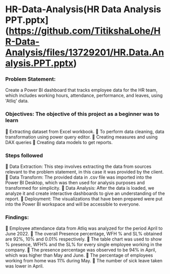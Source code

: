 # HR-Data-Analysis(HR Data Analysis PPT.pptx](https://github.com/TitikshaLohe/HR-Data-Analysis/files/13729201/HR.Data.Analysis.PPT.pptx)
### Problem Statement: 

Create a Power BI dashboard that tracks employee data for the HR team, which includes working hours, attendance, performance, and leaves, using 'Atliq' data.

### Objectives: The objective of this project as a beginner was to learn 

	Extracting dataset from Excel workbook.
	To perform data cleaning, data transformation using power query editor.
	Creating measures and using DAX queries
	Creating data models to get reports.

### Steps followed

	Data Extraction: This step involves extracting the data from sources relevant to the problem statement, in this case it was provided by the client.
	Data Transform: The provided data in .csv file was imported into the Power BI Desktop, which was then used for analysis purposes and transformed for simplicity.
	Data Analysis: After the data is loaded, we analyze it and create interactive dashboards to give an understanding of the report.
	Deployment: The visualizations that have been prepared were put into the Power BI workspace and will be accessible to everyone.

### Findings:

	Employee attendance data from Atliq was analyzed for the period April to June 2022.
	The overall Presence percentage, WFH % and SL% obtained are 92%, 10% and 0.01% respectively.
	The table chart was used to show % presence, WFH% and the SL%  for every single employee working in the company.
	The presence percentage was observed to be 94% in April, which was higher than May and June.
	The percentage of employees working from home was 11% during May.
	The number of sick leave taken was lower in April.
